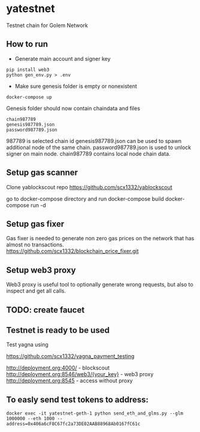 # yatestnet
Testnet chain for Golem Network


## How to run

* Generate main account and signer key

```
pip install web3
python gen_env.py > .env
```

* Make sure genesis folder is empty or nonexistent

```
docker-compose up
```

Genesis folder should now contain chaindata and files

```
chain987789
genesis987789.json
password987789.json
```

987789 is selected chain id
genesis987789.json can be used to spawn additional node of the same chain.
password987789.json is used to unlock signer on main node.
chain987789 contains local node chain data.

## Setup gas scanner

Clone yablockscout repo 
https://github.com/scx1332/yablockscout

go to docker-compose directory and run docker-compose build
docker-compose run -d

## Setup gas fixer

Gas fixer is needed to generate non zero gas prices on the network that has almost no transactions.
https://github.com/scx1332/blockchain_price_fixer.git

## Setup web3 proxy

Web3 proxy is useful tool to optionally generate wrong requests, but also to inspect and get all calls.

## TODO: create faucet

## Testnet is ready to be used

Test yagna using

https://github.com/scx1332/yagna_payment_testing


http://deployment.org:4000/ - blockscout
http://deployment.org:8546/web3/{your_key} - web3 proxy
http://deployment.org:8545 - access without proxy

## To easly send test tokens to address:

```
docker exec -it yatestnet-geth-1 python send_eth_and_glms.py --glm 1000000 --eth 1000 --address=0x406a6cF8C67fc2a73DE02AAB88968Ab0167fC61c
```
